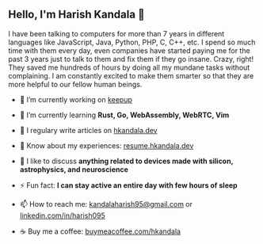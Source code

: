 <h2>Hello, I'm Harish Kandala 👋</h2>
I have been talking to computers for more than 7 years in different languages like JavaScript, Java, Python, PHP, C, C++, etc. I spend so much time with them every day, even companies have started paying me for the past 3 years just to talk to them and fix them if they go insane. Crazy, right! They saved me hundreds of hours by doing all my mundane tasks without complaining. I am constantly excited to make them smarter so that they are more helpful to our fellow human beings.

<br>

- 🔭 I’m currently working on [keepup](https://keepup.hkandala.dev)

- 🌱 I’m currently learning **Rust, Go, WebAssembly, WebRTC, Vim**

- 📝 I regulary write articles on [hkandala.dev](https://hkandala.dev)

- 📄 Know about my experiences: [resume.hkandala.dev](https://resume.hkandala.dev)

- 💬 I like to discuss **anything related to devices made with silicon, astrophysics, and neuroscience**

- ⚡ Fun fact: **I can stay active an entire day with few hours of sleep**

- 📫 How to reach me: [kandalaharish95@gmail.com](mailto:kandalaharish95@gmail.com) or [linkedin.com/in/harish095](https://www.linkedin.com/in/harish095)

- ☕ Buy me a coffee: [buymeacoffee.com/hkandala](https://www.buymeacoffee.com/hkandala)
